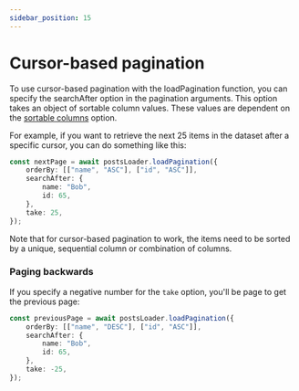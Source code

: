 ```yaml
---
sidebar_position: 15
---
```


# Cursor-based pagination

To use cursor-based pagination with the loadPagination function, you can specify the searchAfter option in the pagination arguments. This option takes an object of sortable column values. These values are dependent on the [sortable columns](./sorting.md) option.

For example, if you want to retrieve the next 25 items in the dataset after a specific cursor, you can do something like this:

```ts
const nextPage = await postsLoader.loadPagination({
    orderBy: [["name", "ASC"], ["id", "ASC"]],
    searchAfter: {
        name: "Bob",
        id: 65,
    },
    take: 25,
});
```

Note that for cursor-based pagination to work, the items need to be sorted by a unique, sequential column or combination of columns.

### Paging backwards

If you specify a negative number for the `take` option, you'll be page to get the previous page:

```ts
const previousPage = await postsLoader.loadPagination({
    orderBy: [["name", "DESC"], ["id", "ASC"]],
    searchAfter: {
        name: "Bob",
        id: 65,
    },
    take: -25,
});
```
